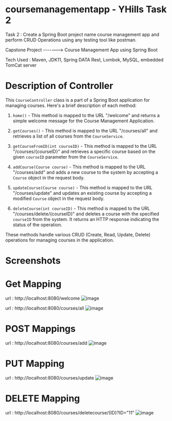 # coursemanagementapp - YHills Task 2
Task 2 : Create a Spring Boot project name course management app and perform CRUD Operations using any testing tool like postman.

Capstone Project -------> Course Management App using Spring Boot

Tech Used : Maven, JDK11, Spring DATA Rest, Lombok, MySQL, embedded TomCat server
# Description of Controller 
This `CourseController` class is a part of a Spring Boot application for managing courses. Here's a brief description of each method:

1. `home()` - This method is mapped to the URL "/welcome" and returns a simple welcome message for the Course Management Application.

2. `getCourses()` - This method is mapped to the URL "/courses/all" and retrieves a list of all courses from the `CourseService`.

3. `getCourseFromID(int courseID)` - This method is mapped to the URL "/courses/{courseID}" and retrieves a specific course based on the given `courseID` parameter from the `CourseService`.

4. `addCourse(Course course)` - This method is mapped to the URL "/courses/add" and adds a new course to the system by accepting a `Course` object in the request body.

5. `updateCourse(Course course)` - This method is mapped to the URL "/courses/update" and updates an existing course by accepting a modified `Course` object in the request body.

6. `deleteCourse(int courseID)` - This method is mapped to the URL "/courses/delete/{courseID}" and deletes a course with the specified `courseID` from the system. It returns an HTTP response indicating the status of the operation.


These methods handle various CRUD (Create, Read, Update, Delete) operations for managing courses in the application.

# Screenshots 

# Get Mapping
url : http://localhost:8080/welcome
![image](https://github.com/swapniltake1/coursemanagementapp/assets/61576958/3785c908-f82c-4248-b630-0362f34e9261)


url : http://localhost:8080/courses/all
![image](https://github.com/swapniltake1/coursemanagementapp/assets/61576958/8f9ad0a6-97bc-49e0-8a6d-f732ea58adf0)


# POST Mappings
url : http://localhost:8080/courses/add
![image](https://github.com/swapniltake1/coursemanagementapp/assets/61576958/ad2e4649-4bd4-49d7-9e4f-40cacf880b19)

# PUT Mapping
url : http://localhost:8080/courses/update
![image](https://github.com/swapniltake1/coursemanagementapp/assets/61576958/48a3d628-3fe5-4620-8780-a6885c5aca32)

# DELETE Mapping
url : http://localhost:8080/courses/deletecourse/{ID}?ID="11"
![image](https://github.com/swapniltake1/coursemanagementapp/assets/61576958/2fed9bd7-8978-4c68-b06c-70784de60414)



